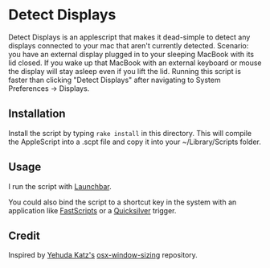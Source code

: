 # Detect Displays

Detect Displays is an applescript that makes it dead-simple to detect any
displays connected to your mac that aren't currently detected. Scenario: you
have an external display plugged in to your sleeping MacBook with its lid
closed. If you wake up that MacBook with an external keyboard or mouse the
display will stay asleep even if you lift the lid. Running this script is
faster than clicking "Detect Displays" after navigating to System Preferences
-> Displays.

## Installation

Install the script by typing `rake install` in this directory. This will
compile the AppleScript into a .scpt file and copy it into your
~/Library/Scripts folder.

## Usage

I run the script with [Launchbar](http://www.obdev.at/products/launchbar).

You could also bind the script to a shortcut key in the system with an
application like [FastScripts](http://www.red-sweater.com/fastscripts/) or a
[Quicksilver](http://github.com/tiennou/blacktree-alchemy) trigger.

## Credit

Inspired by [Yehuda Katz's](http://www.yehudakatz.com)
[osx-window-sizing](http://github.com/wycats/osx-window-sizing) repository.